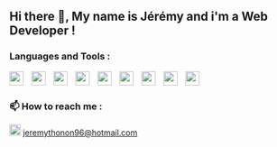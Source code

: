 Hi there 👋,
My name is Jérémy and i'm a Web Developer !
-----------


### Languages and Tools :

<img width="25px" style="padding-right:10px" src="https://api.iconify.design/logos:visual-studio-code.svg"> <img width="25px" style="padding-right:10px" src="https://api.iconify.design/vscode-icons:file-type-html.svg"> <img width="25px" style="padding-right:10px" src="https://api.iconify.design/vscode-icons:file-type-css.svg">  <img width="25px" style="padding-right:10px" src="https://api.iconify.design/logos:javascript.svg"> <img width="25px" style="padding-right:10px" src="https://api.iconify.design/logos:mysql.svg"> <img width="25px" style="padding-right:10px" src="https://api.iconify.design/vscode-icons:file-type-node.svg"> <img width="25px" style="padding-right:10px" src="https://api.iconify.design/vscode-icons:file-type-mongo.svg"> <img width="25px" style="padding-right:10px" src="https://api.iconify.design/vscode-icons:file-type-vue.svg"> <img width="25px" style="padding-right:10px" src="https://api.iconify.design/logos:sass.svg">



### 📫 How to reach me : 

<img width="20px" style="color:blue" src="https://api.iconify.design/ic:baseline-alternate-email.svg"> <a href="mailto:jeremythonon96@hotmail.com">jeremythonon96@hotmail.com</a>
